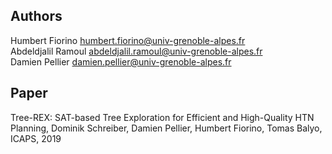 ## Authors
Humbert Fiorino <humbert.fiorino@univ-grenoble-alpes.fr>  
Abdeldjalil Ramoul <abdeldjalil.ramoul@univ-grenoble-alpes.fr>  
Damien Pellier <damien.pellier@univ-grenoble-alpes.fr>

## Paper
Tree-REX: SAT-based Tree Exploration for Efficient and High-Quality HTN Planning, Dominik Schreiber, Damien Pellier, Humbert Fiorino, Tomas Balyo, ICAPS, 2019
